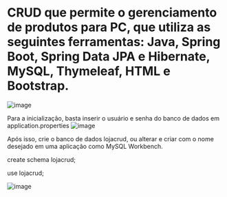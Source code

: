 # CRUD que permite o gerenciamento de produtos para PC, que utiliza as seguintes ferramentas: Java, Spring Boot, Spring Data JPA e Hibernate, MySQL, Thymeleaf, HTML e Bootstrap.
![image](https://github.com/user-attachments/assets/28192f65-f397-4949-99dc-361fa68532a4)


Para a inicialização, basta inserir o usuário e senha do banco de dados em application.properties
![image](https://github.com/user-attachments/assets/882147f8-8019-426a-8f17-d9ec2d6339cc)

Após isso, crie o banco de dados lojacrud, ou alterar e criar com o nome desejado em uma aplicação como MySQL Workbench.

create schema lojacrud;

use lojacrud;


![image](https://github.com/user-attachments/assets/4c1ad371-4a4d-44af-a7fb-bc0d3008647d)
